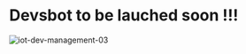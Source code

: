 # Devsbot to be lauched soon !!!

![iot-dev-management-03](https://github.com/user-attachments/assets/9c87435d-80a4-48c9-be63-b5d73dc79185)

